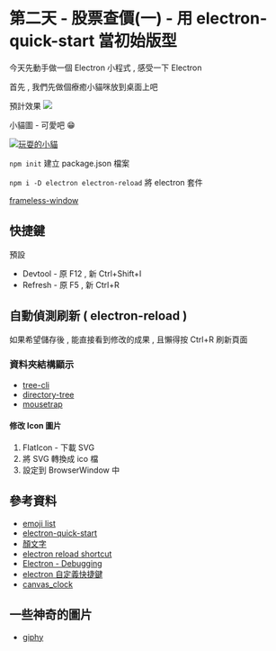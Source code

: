 # 第二天 - 股票查價(一) - 用 electron-quick-start 當初始版型

今天先動手做一個 Electron 小程式 , 感受一下 Electron 

首先 , 我們先做個療癒小貓咪放到桌面上吧

預計效果
![](https://i.imgur.com/MfEjj5I.gif)

小貓圖 - 可愛吧 😁 

<a href="https://i.imgur.com/6O1RzBu.gif" download="playing-cat">
  <img src="https://i.imgur.com/6O1RzBu.gif" alt="玩耍的小貓">
</a>

`npm init` 建立 package.json 檔案

`npm i -D electron electron-reload` 將 electron 套件

[frameless-window](https://www.electronjs.org/docs/api/frameless-window)

## 快捷鍵

預設

- Devtool - 原 F12 , 新 Ctrl+Shift+I
- Refresh - 原 F5 , 新 Ctrl+R

## 自動偵測刷新 ( electron-reload )

如果希望儲存後 , 能直接看到修改的成果 , 且懶得按 Ctrl+R 刷新頁面

### 資料夾結構顯示
- [tree-cli](https://www.npmjs.com/package/tree-cli)
- [directory-tree](https://www.npmjs.com/package/directory-tree)
- [mousetrap](https://github.com/ccampbell/mousetrap)

#### 修改 Icon 圖片

1. FlatIcon - 下載 SVG
2. 將 SVG 轉換成 ico 檔
3. 設定到 BrowserWindow 中

## 參考資料 
- [emoji list](https://getemoji.com/)
- [electron-quick-start](https://github.com/electron/electron-quick-start)
- [顏文字](https://honeygal.pixnet.net/blog/post/32779199-%E8%BD%89%E9%8C%84::%E8%A1%A8%E6%83%85%E7%AC%A6%E8%99%9F-%E9%A1%8F%E6%96%87%E5%AD%97)
- [electron reload shortcut](https://github.com/electron/electron/issues/11895)
- [Electron - Debugging](https://www.tutorialspoint.com/electron/electron_debugging.htm)
- [electron 自定義快捷鍵](https://www.electronjs.org/docs/tutorial/keyboard-shortcuts)
- [canvas_clock](https://www.w3schools.com/graphics/canvas_clock_start.asp)

## 一些神奇的圖片
- [giphy](https://giphy.com/search/infinite)
